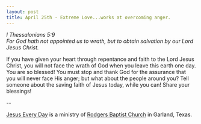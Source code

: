 ```yaml
---
layout: post
title: April 25th - Extreme Love...works at overcoming anger.
---
```


_I Thessalonians 5:9  
For God hath not appointed us to wrath, but to obtain salvation by
our Lord Jesus Christ._

If you have given your heart through repentance and faith to the
Lord Jesus Christ, you will not face the wrath of God when you leave
this earth one day. You are so blessed! You must stop and thank God
for the assurance that you will never face His anger; but what about
the people around you? Tell someone about the saving faith of Jesus
today, while you can! Share your blessings!

 --

<a href=http://jesuseveryday.net>Jesus Every Day</a> is a ministry of <a href=http://rodgersbaptist.net>Rodgers Baptist Church</a> in Garland, Texas.
